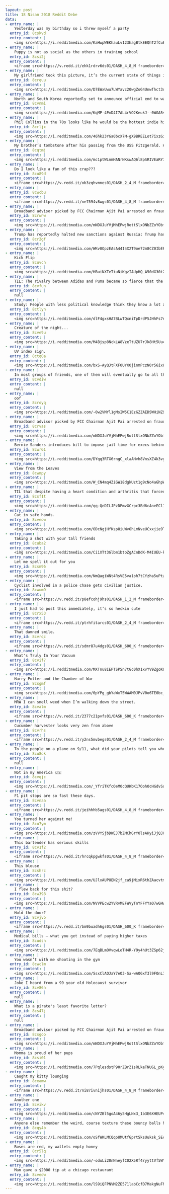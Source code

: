 ```yaml
---
layout: post
title: 18 Nisan 2018 Reddit Debe
data:
- entry_name: |
    Yesterday was my birthday so i threw myself a party
  entry_id: 8cskvd
  entry_content: |
    <img src=https://i.redditmedia.com/KaHwpWEKhauLv123hagBtkEEQhT2fCuBD6cTwD70m9Q.jpg?s=fab6465a1d5f502343c5322425ccddb4 frameborder=0>
- entry_name: |
    Puppy is not as social as the others in training school
  entry_id: 8csi2j
  entry_content: |
    <iframe src=https://v.redd.it/ehk1rdrv6ds01/DASH_4_8_M frameborder=0></iframe>
- entry_name: |
    My girlfriend took this picture, it’s the current state of things in Edmonton, AB
  entry_id: 8crquu
  entry_content: |
    <img src=https://i.redditmedia.com/D7EWxUwu7LWYavc20wgZoG4Unwfhct3rFIYtdkavAIM.jpg?s=ffc8d9d594b3715540e9f463ad918efe frameborder=0>
- entry_name: |
    North and South Korea reportedly set to announce official end to war
  entry_id: 8cvnmi
  entry_content: |
    <img src=https://i.redditmedia.com/KqMP-4PmD4I7AL4rVO2KeukJ--0WGA5s_7SzOIxuEak.jpg?s=d4e23a928eb9fa59c4327db53c3a2d59 frameborder=0>
- entry_name: |
    Phil Collins in the 70s looks like he would be the hottest indie hip hop artist in 2018.
  entry_id: 8crljx
  entry_content: |
    <img src=https://i.redditmedia.com/46hk23YGa0bcX7M-gX9BREELot7ixzGiKDUehe9xgHA.jpg?s=2d4101ac25cb6090c061405b39afd540 frameborder=0>
- entry_name: |
    My brother’s tombstone after his passing from the USS Fitzgerald. He was a nerd for gaming and a sucker for GoT
  entry_id: 8cqtmj
  entry_content: |
    <img src=https://i.redditmedia.com/mc1ptWLnmHANrNKswAQ6l8pSRIVEaRYIfaoHP8PiZ1o.jpg?s=8e61a799b5c56d607dd40177c3b944e2 frameborder=0>
- entry_name: |
    Do I look like a fan of this crap???
  entry_id: 8cu89d
  entry_content: |
    <iframe src=https://v.redd.it/ob3zqhvmnes01/DASH_2_4_M frameborder=0></iframe>
- entry_name: |
  entry_id: 8cwcbu
  entry_content: |
    <iframe src=https://v.redd.it/ne7594v8wgs01/DASH_4_8_M frameborder=0></iframe>
- entry_name: |
    Broadband advisor picked by FCC Chairman Ajit Pai arrested on fraud charges
  entry_id: 8crwnw
  entry_content: |
    <img src=https://i.redditmedia.com/mNDXJuYVjMhEPwjRottSlxONbZZoYObfwb6OF4HOZrY.jpg?s=b18faceda26078fd50e08207a45a0641 frameborder=0>
- entry_name: |
    Trump has reportedly halted new sanctions against Russia: Trump has halted the implementation of new Russian sanctions, just one day after United Nations Ambassador Nikki Haley said that new sanctions were coming.
  entry_id: 8cr2gf
  entry_content: |
    <img src=https://i.redditmedia.com/WKv0OpzEAsA44I4X2T9oe72m8CZ0IbEPy46zMCemcg0.jpg?s=34f1a9af9ad0736164272bfb28982328 frameborder=0>
- entry_name: |
    Kick Flip
  entry_id: 8cuvch
  entry_content: |
    <img src=https://i.redditmedia.com/HBuiNXTeTiuNiKgzIAUpHQ_A50dG30t2uMeUJ69DAPY.jpg?s=8f4f4963a2a49b8e45eb10f20d94d2b8 frameborder=0>
- entry_name: |
    TIL: The rivalry between Adidas and Puma became so fierce that the German town of Herzogenaurach (where both companies had their HQs) became known as the town of bent necks, as no local would start a conversation with another without first looking down to check which firm's shoes they were wearing
  entry_id: 8cvfun
  entry_content: |
    null
- entry_name: |
    Study: People with less political knowledge think they know a lot about politics
  entry_id: 8ctlyn
  entry_content: |
    <img src=https://i.redditmedia.com/dlF4gxsHA7BLwTQxniTpDrdP5JHhFs7nl5N0JCcnAvk.jpg?s=cf298718f4d0196cb7b4e447a5662b93 frameborder=0>
- entry_name: |
    Creature of the night...
  entry_id: 8cve9u
  entry_content: |
    <img src=https://i.redditmedia.com/M4Bjsp8NckLW8VzeTtUZU7rJk8Ht5Uu4bXlNtorrzgk.jpg?s=2ea67bb793100789f90e46f10ae662e6 frameborder=0>
- entry_name: |
    UV index sign.
  entry_id: 8ctq0a
  entry_content: |
    <img src=https://i.redditmedia.com/bxS-AyQJtFXFOUYXOjinmPczN0r56ix8t_5crP5N4Qo.jpg?s=9e7f69c18c751a5ecb3af0ef93484c6a frameborder=0>
- entry_name: |
    In most groups of friends, one of them will eventually go to all the other friends' funerals, and one of them won't go to anyone's funeral
  entry_id: 8cvdiw
  entry_content: |
    null
- entry_name: |
    oof
  entry_id: 8croyq
  entry_content: |
    <img src=https://i.redditmedia.com/-0w2VMYl1gMsIW5C1EzGZZAEDSWHiNZ9Qs53_r7QnnE.jpg?s=094373c1ba62aba6481d87329c338669 frameborder=0>
- entry_name: |
    Broadband advisor picked by FCC Chairman Ajit Pai arrested on fraud charges
  entry_id: 8crvas
  entry_content: |
    <img src=https://i.redditmedia.com/mNDXJuYVjMhEPwjRottSlxONbZZoYObfwb6OF4HOZrY.jpg?s=b18faceda26078fd50e08207a45a0641 frameborder=0>
- entry_name: |
    Bernie Sanders introduces bill to impose jail time for execs behind opioid crisis
  entry_id: 8cwr61
  entry_content: |
    <img src=https://i.redditmedia.com/DYqq3RTX6rngC_xlaAHvh8VnsXZ4k3vyjeZsjiERgpc.jpg?s=78a4e33a11d14616bc55dfeb719bccdc frameborder=0>
- entry_name: |
    View from the Leaves
  entry_id: 8cwmpy
  entry_content: |
    <img src=https://i.redditmedia.com/W_CN4mq4ZiGW18dgkUzt1g9cNo4aGhpWKqwT9v4JnGs.jpg?s=6edb27562a75afa2184cc74cab0b0bfc frameborder=0>
- entry_name: |
    TIL that despite having a heart condition and arthritis that forced him to use a cane, Theodore Roosevelt Jr. led the first wave of landings at Utah Beach on D-Day, becoming the only general to land with his soldiers that day.
  entry_id: 8csf1t
  entry_content: |
    <img src=https://i.redditmedia.com/qq-QeDILJPzDPmvGCrpc3Bd6cAneECl14wUjtYUtcgM.jpg?s=85f8e49e32b17e353ea21e130f453182 frameborder=0>
- entry_name: |
    Cat in safe hands.
  entry_id: 8cveow
  entry_content: |
    <img src=https://i.redditmedia.com/ODcNgjHfKsp8iuWvOhLmNveUCxxjie9T2Jnh8Mh1mh4.jpg?s=54423edd2920beb2b9d20b1003da99ef frameborder=0>
- entry_name: |
    Taking a shot with your tall friends
  entry_id: 8cuba2
  entry_content: |
    <img src=https://i.redditmedia.com/Ci1XTt3Glbm1btoZgACnDdK-M4IUEU-kLLXmCCXyUIk.gif?fm=jpg&s=3bd0bced7c50c059ba6b052b64c767d5 frameborder=0>
- entry_name: |
    Let me spell it out for you
  entry_id: 8csm96
  entry_content: |
    <img src=https://i.redditmedia.com/NmQagiWNt4RsVE5va1oh7tCYzha5uPtzwME1rpm1XSw.jpg?s=55f729f68c5d491631fce6fe0455ff32 frameborder=0>
- entry_name: |
    Cyclist involved in a police chase gets civilian justice.
  entry_id: 8cwum9
  entry_content: |
    <iframe src=https://v.redd.it/p8efcohj9hs01/DASH_1_2_M frameborder=0></iframe>
- entry_name: |
    I just had to post this immediately, it’s so heckin cute
  entry_id: 8crx53
  entry_content: |
    <iframe src=https://v.redd.it/ptrhfitarcs01/DASH_2_4_M frameborder=0></iframe>
- entry_name: |
    That damned smile.
  entry_id: 8cvrqc
  entry_content: |
    <iframe src=https://v.redd.it/sdmr87u4dgs01/DASH_600_K frameborder=0></iframe>
- entry_name: |
    What's Truly In Your Vacuum
  entry_id: 8cvif7
  entry_content: |
    <img src=https://i.redditmedia.com/MXTnu8IEPTSPSn7tGc0hX1xvYV9ZgoKUoPRDlbaLaNw.jpg?s=18d711f71738254a27ba712e523e0727 frameborder=0>
- entry_name: |
    Harry Potter and the Chamber of War
  entry_id: 8csgmf
  entry_content: |
    <img src=https://i.redditmedia.com/0pYPg_gbYaWxT5WWAM0JPvV0o6TE0bc_3VGIR0HYycI.png?s=afd12540e41952384388e4c08b6f5c5b frameborder=0>
- entry_name: |
    MRW I can smell weed when I’m walking down the street.
  entry_id: 8cvalm
  entry_content: |
    <iframe src=https://v.redd.it/2377c21pvfs01/DASH_600_K frameborder=0></iframe>
- entry_name: |
    Cucumber harvester looks very zen from above
  entry_id: 8cvrhs
  entry_content: |
    <iframe src=https://v.redd.it/y2ns5mvbegs01/DASH_2_4_M frameborder=0></iframe>
- entry_name: |
    To the people on a plane on 9/11, what did your pilots tell you when they grounded all flights?
  entry_id: 8cu8ok
  entry_content: |
    null
- entry_name: |
    Not in my America 🇺🇸
  entry_id: 8cvqjc
  entry_content: |
    <img src=https://i.redditmedia.com/_YfriTKfcOeMOcQUKbK17OohOcHGdvSqIlBJWu7lGLU.jpg?s=790a28b857764c8d78069563f044ac75 frameborder=0>
- entry_name: |
    F1 pit stops are so fast these days.
  entry_id: 8cvnaa
  entry_content: |
    <iframe src=https://v.redd.it/jeihhhb5ags01/DASH_4_8_M frameborder=0></iframe>
- entry_name: |
    You turned her against me!
  entry_id: 8cu7ym
  entry_content: |
    <img src=https://i.redditmedia.com/zVVYSjbDWEJ7bZMChGrYOlsAHyiJjQJX0yN5q0E0meM.jpg?s=671ba33d31253ecff6df35f1a0f49316 frameborder=0>
- entry_name: |
    This bartender has serious skills
  entry_id: 8cv1f2
  entry_content: |
    <iframe src=https://v.redd.it/hrcqkpgwkfs01/DASH_4_8_M frameborder=0></iframe>
- entry_name: |
    This blouse
  entry_id: 8cshrc
  entry_content: |
    <img src=https://i.redditmedia.com/UJlxAUPUEN2jf_ca9jMixR6thZAacvtmUQPBUrtSyGs.jpg?s=6235db80dbc939cf88d76fb082906556 frameborder=0>
- entry_name: |
    I flew back for this shit?
  entry_id: 8cw398
  entry_content: |
    <img src=https://i.redditmedia.com/NVVPEcw2YVRvMEFWVyTnYFFYYaO7wGHwKoLEUMG3cWU.jpg?s=d1568aee8306acf96388e200bba5aca9 frameborder=0>
- entry_name: |
    Hold the door?
  entry_id: 8cvjvo
  entry_content: |
    <iframe src=https://v.redd.it/bm9buadh6gs01/DASH_600_K frameborder=0></iframe>
- entry_name: |
    Medical bills – what you get instead of paying higher taxes
  entry_id: 8cudsn
  entry_content: |
    <img src=https://i.redditmedia.com/7EqBLmOVvqwLoTH4R-Y9y4hUt3ZSp62jgoPCUQaTzao.jpg?s=2877560d068ecb8d74ad24a7a00e3d71 frameborder=0>
- entry_name: |
    You wasn’t with me shooting in the gym
  entry_id: 8cwclm
  entry_content: |
    <img src=https://i.redditmedia.com/SsxClAOJaY7eO3-Sa-wAOGxT3l9FOnL1-0TZhurpu2U.jpg?s=728633e27581d3cc32be37c6a326f357 frameborder=0>
- entry_name: |
    Joke I heard from a 99 year old Holocaust survivor
  entry_id: 8cv86h
  entry_content: |
    null
- entry_name: |
    What is a pirate's least favorite letter?
  entry_id: 8cs47j
  entry_content: |
    null
- entry_name: |
    Broadband advisor picked by FCC Chairman Ajit Pai arrested on fraud charges
  entry_id: 8csgoo
  entry_content: |
    <img src=https://i.redditmedia.com/mNDXJuYVjMhEPwjRottSlxONbZZoYObfwb6OF4HOZrY.jpg?s=b18faceda26078fd50e08207a45a0641 frameborder=0>
- entry_name: |
    Momma is proud of her pups
  entry_id: 8csi01
  entry_content: |
    <img src=https://i.redditmedia.com/7PqlesdstP90rZBrZ1sRLkeTNUGL_pKyJTIRGx2BCD0.jpg?s=c4af4b865af579a14dde6bce455ef0d1 frameborder=0>
- entry_name: |
    Caught my kitty lounging
  entry_id: 8cxamw
  entry_content: |
    <iframe src=https://v.redd.it/ni87ivnijhs01/DASH_4_8_M frameborder=0></iframe>
- entry_name: |
    Another one
  entry_id: 8cvikv
  entry_content: |
    <img src=https://i.redditmedia.com/cNYZBl5goA46y5HgLNx3_1b3E6XHEUP48IP4jAMNnrY.png?s=3cb00547980ffa6bbe1b4c86d5d0b956 frameborder=0>
- entry_name: |
    Anyone else remember the weird, course texture these bouncy balls had?
  entry_id: 8cqy4b
  entry_content: |
    <img src=https://i.redditmedia.com/oSfWKLMCQqoUMUtfGprtSksUuksk_SEcNf9q1pj2tcM.jpg?s=990f5862f316ceb443e43e8e0ead363d frameborder=0>
- entry_name: |
    Roses are red, my wallets empty honey
  entry_id: 8cr5lq
  entry_content: |
    <img src=https://i.redditmedia.com/-oduLi20nNneyfC02X5Rf4ryyttVf5WY1XL69uE0Cd4.jpg?s=ee411ed4342142b1bbd8bf42be9e7df8 frameborder=0>
- entry_name: |
    Man gave a $2000 tip at a chicago restaurant
  entry_id: 8cvedw
  entry_content: |
    <img src=https://i.redditmedia.com/lS9iQFPNVM2ZE571labCcfD7MakgNuFhVsZ3Q6dIvl0.jpg?s=3e990a3038e66ae9bbd4f81926466019 frameborder=0>
---
```

